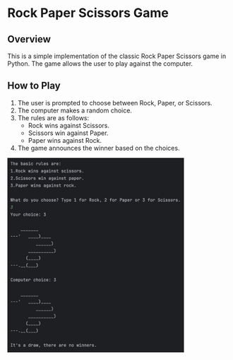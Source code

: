 # Rock Paper Scissors Game

## Overview

This is a simple implementation of the classic Rock Paper Scissors game in Python. The game allows the user to play against the computer.

## How to Play

1. The user is prompted to choose between Rock, Paper, or Scissors.
2. The computer makes a random choice.
3. The rules are as follows:
   - Rock wins against Scissors.
   - Scissors win against Paper.
   - Paper wins against Rock.
4. The game announces the winner based on the choices.

<img src="./image_rps.jpg" alt="Rock Paper Scissors" width="400">

